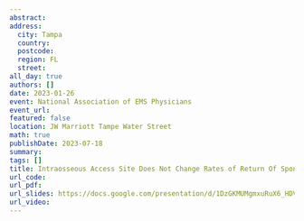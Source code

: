```yaml
---
abstract: 
address:
  city: Tampa
  country:
  postcode: 
  region: FL
  street: 
all_day: true
authors: []
date: 2023-01-26
event: National Association of EMS Physicians
event_url: 
featured: false
location: JW Marriott Tampe Water Street
math: true
publishDate: 2023-07-18
summary: 
tags: []
title: Intraosseous Access Site Does Not Change Rates of Return Of Spontaneous Circulation in Pre-hospital Cardiac Arrest
url_code: 
url_pdf: 
url_slides: https://docs.google.com/presentation/d/1DzGKMUMgmxuRuX6_HDVU0fRijd0WF1Rj?rtpof=true&usp=drive_fs
url_video: 
---
```

